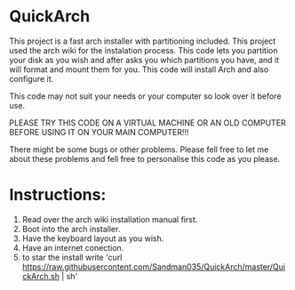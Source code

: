 # QuickArch

This project is a fast arch installer with partitioning included. This project used the arch wiki for the instalation process. This code lets you partition your disk as you wish and after asks you which partitions you have, and it will format and mount them for you. This code will install Arch and also configure it.

This code may not suit your needs or your computer so look over it before use.

PLEASE TRY THIS CODE ON A VIRTUAL MACHINE OR AN OLD COMPUTER BEFORE USING IT ON YOUR MAIN COMPUTER!!!

There might be some bugs or other problems. Please fell free to let me about these problems and fell free to personalise this code as you please.

# Instructions:

1. Read over the arch wiki installation manual first.
2. Boot into the arch installer.
3. Have the keyboard layout as you wish.
4. Have an internet conection.
5. to star the install write 'curl https://raw.githubusercontent.com/Sandman035/QuickArch/master/QuickArch.sh | sh'
